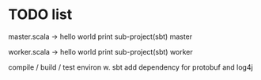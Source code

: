 # TODO list

master.scala -> hello world print
sub-project(sbt) master

worker.scala -> hello world print
sub-project(sbt) worker

compile / build / test environ w. sbt
add dependency for protobuf and log4j
